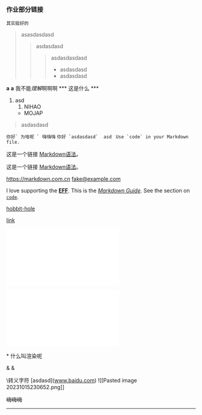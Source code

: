 
### 作业部分链接
	其实挺好的
>asasdasdasd 
>>asdasdasd
>>>asdasdasdasd
>>>- asdasdasd
>>>- asdasdasd

**a**
__a__
我不能*理解*啊啊啊
*** 这是什么 ***

1. asd 
	1. NIHAO 
	- MOJAP

> asdasdasd

`` 你好` 为啥呢 ` 嗨嗨嗨 ``
`` 你好 `asdasdasd`  asd  `` 
 ``Use `code` in your Markdown file.``


这是一个链接 [Markdown语法](https://markdown.com.cn)。


这是一个链接 [Markdown语法](https://markdown.com.cn "最好的markdown教程")。

<https://markdown.com.cn>
<fake@example.com>



I love supporting the **[EFF](https://eff.org)**.
This is the *[Markdown Guide](https://www.markdownguide.org)*.
See the section on [`code`](#code).

[hobbit-hole][1] 

[1]: https://en.wikipedia.org/wiki/Hobbit#Lifestyle
[2]: https://en.wikipedia.org/wiki/Hobbit#Lifestyle "Hobbit lifestyles"

[link](https://www.example.com/my%20great%20page)
<br>
 

![这是图片](philly-magic-garden.jpg.md "Magic Gardens")


[![沙漠中的岩石图片](shiprock.jpg.md "Shiprock")](https://markdown.com.cn)

\* 什么叫渲染呢

&
&amp;

\转义字符
[asdasd]\(www.baidu.com)
![[Pasted image 20231015230652.png]]

~~嗨嗨嗨~~



---------------------------



